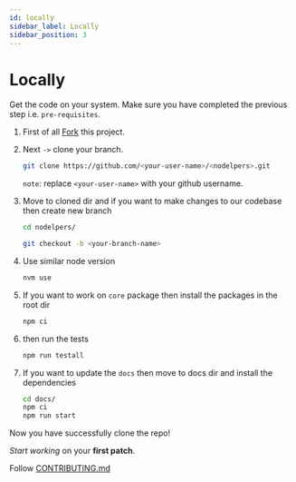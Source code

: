 ```yaml
---
id: locally
sidebar_label: Locally
sidebar_position: 3
---
```


# Locally

Get the code on your system. Make sure you have completed the previous step i.e. `pre-requisites`.

1. First of all [Fork](https://docs.github.com/en/pull-requests/collaborating-with-pull-requests/working-with-forks/fork-a-repo) this project.
2. Next `->` clone your branch.

   ```bash
   git clone https://github.com/<your-user-name>/<nodelpers>.git
   ```

   `note`: replace `<your-user-name>` with your github username.

3. Move to cloned dir and if you want to make changes to our codebase then create new branch

   ```bash
   cd nodelpers/

   git checkout -b <your-branch-name>
   ```

4. Use similar node version

   ```bash
   nvm use
   ```

5. If you want to work on `core` package then install the packages in the root dir

   ```bash
   npm ci
   ```

6. then run the tests

   ```bash
   npm run testall
   ```

7. If you want to update the `docs` then move to docs dir and install the dependencies

   ```bash
   cd docs/
   npm ci
   npm run start
   ```

Now you have successfully clone the repo!

_Start working_ on your **first patch**.

Follow [CONTRIBUTING.md](https://github.com/karanBRAVO/nodelpers/blob/main/CONTRIBUTING.md#code-of-conduct)
